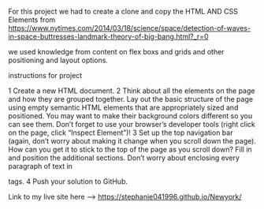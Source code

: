 For this project we had to create a clone and copy the HTML AND CSS Elements from
https://www.nytimes.com/2014/03/18/science/space/detection-of-waves-in-space-buttresses-landmark-theory-of-big-bang.html?_r=0

we used knowledge from content on flex boxs and grids and other positioning and layout options.

instructions for project

1 Create a new HTML document.
2 Think about all the elements on the page and how they are grouped together.
Lay out the basic structure of the page using empty semantic HTML elements that are appropriately sized and positioned. You may want to make their background colors different so you can see them. Don’t forget to use your browser’s developer tools (right click on the page, click “Inspect Element”)!
3 Set up the top navigation bar (again, don’t worry about making it change when you scroll down the page). How can you get it to stick to the top of the page as you scroll down?
Fill in and position the additional sections. Don’t worry about enclosing every paragraph of text in <p> tags.
4 Push your solution to GitHub.

Link to my live site here -->
https://stephanie041996.github.io/Newyork/
